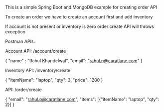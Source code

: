 This is a simple Spring Boot and MongoDB example for creating order API

To create an order we have to create an account first and add inventory

If account is not present or inventory is zero order create API will throws exception

Postman APIs:

Account API: /account/create

{
  "name" : "Rahul Khandelwal",
  "email": "rahul.p@caratlane.com"
}

Inventory API: /inventory/create

{
	"itemName": "laptop",
	"qty": 3,
	"price": 1200
}

API: /order/create

{
	"email": "rahul.p@caratlane.com",
	"items": [{"itemName": "laptop", "qty": 2}]
}